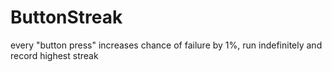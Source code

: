 # ButtonStreak
every "button press" increases chance of failure by 1%, run indefinitely and record highest streak

